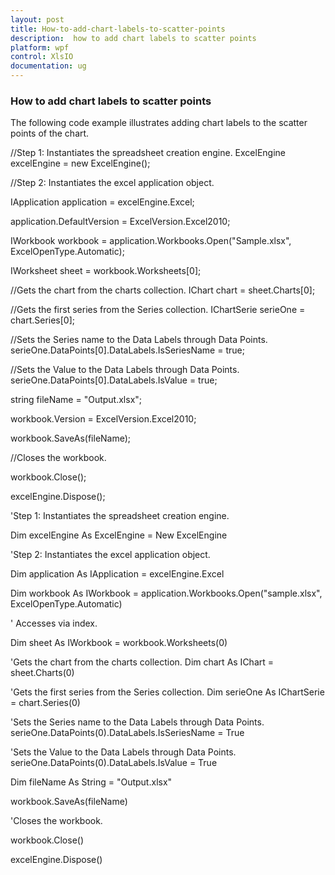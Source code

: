 ```yaml
---
layout: post
title: How-to-add-chart-labels-to-scatter-points
description:  how to add chart labels to scatter points
platform: wpf
control: XlsIO	
documentation: ug
---
```


###  How to add chart labels to scatter points

The following code example illustrates adding chart labels to the scatter points of the chart.





//Step 1: Instantiates the spreadsheet creation engine.
ExcelEngine excelEngine = new ExcelEngine();

//Step 2: Instantiates the excel application object.

IApplication application = excelEngine.Excel;

application.DefaultVersion = ExcelVersion.Excel2010;



IWorkbook workbook = application.Workbooks.Open("Sample.xlsx", ExcelOpenType.Automatic);



IWorksheet sheet = workbook.Worksheets[0];



//Gets the chart from the charts collection.
IChart chart = sheet.Charts[0];

//Gets the first series from the Series collection.
IChartSerie serieOne = chart.Series[0];        

//Sets the Series name to the Data Labels through Data Points.
serieOne.DataPoints[0].DataLabels.IsSeriesName = true;

//Sets the Value to the Data Labels through Data Points.
serieOne.DataPoints[0].DataLabels.IsValue = true;

string fileName = "Output.xlsx";

workbook.Version = ExcelVersion.Excel2010;



workbook.SaveAs(fileName);



//Closes the workbook.

workbook.Close();

excelEngine.Dispose();         







'Step 1: Instantiates the spreadsheet creation engine.

Dim excelEngine As ExcelEngine = New ExcelEngine



'Step 2: Instantiates the excel application object.

Dim application As IApplication = excelEngine.Excel



Dim workbook As IWorkbook = application.Workbooks.Open("sample.xlsx", ExcelOpenType.Automatic)



' Accesses via index.

Dim sheet As IWorkbook = workbook.Worksheets(0)



'Gets the chart from the charts collection.
Dim chart As IChart = sheet.Charts(0)

'Gets the first series from the Series collection.
Dim serieOne As IChartSerie = chart.Series(0)


'Sets the Series name to the Data Labels through Data Points.
serieOne.DataPoints(0).DataLabels.IsSeriesName = True

'Sets the Value to the Data Labels through Data Points.
serieOne.DataPoints(0).DataLabels.IsValue = True



Dim fileName As String = "Output.xlsx"

workbook.SaveAs(fileName)



'Closes the workbook.

workbook.Close()

excelEngine.Dispose()




